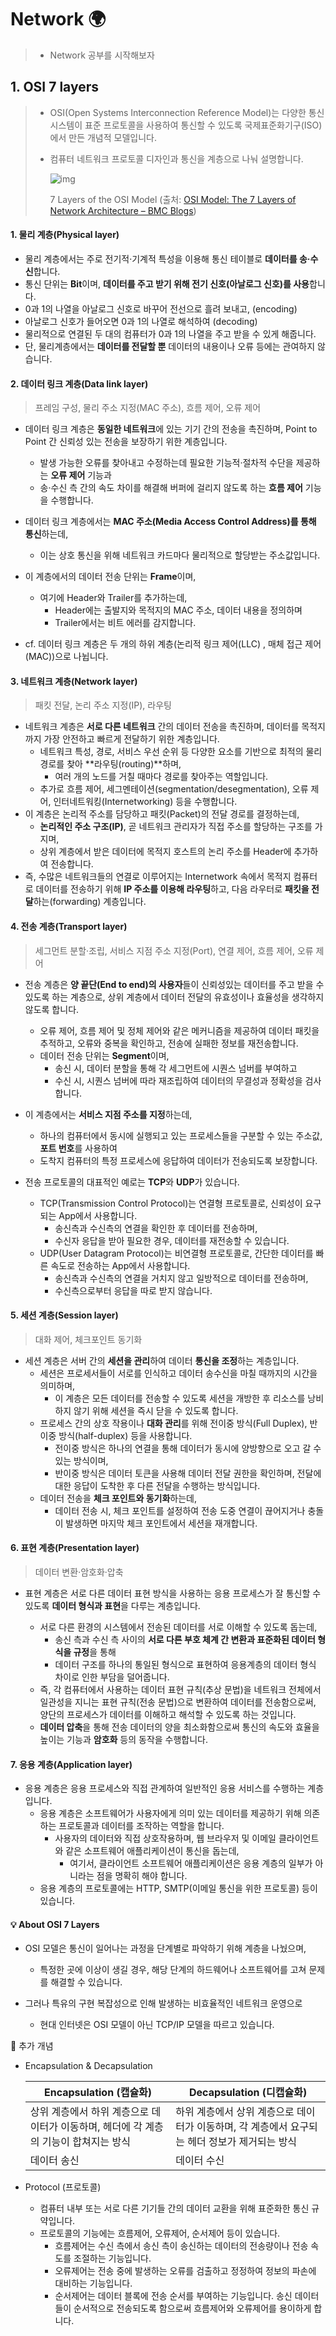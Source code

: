 # Network 🌍

> - Network 공부를 시작해보자



## 1. OSI 7 layers

> - OSI(Open Systems Interconnection Reference Model)는 다양한 통신 시스템이 표준 프로토콜을 사용하여 통신할 수 있도록 국제표준화기구(ISO)에서 만든 개념적 모델입니다. 
>
> - 컴퓨터 네트워크 프로토콜 디자인과 통신을 계층으로 나눠 설명합니다.
>
>   
>
>   ![img](https://s7280.pcdn.co/wp-content/uploads/2018/06/osi-model-7-layers-1.png)
>
>   7 Layers of the OSI Model (출처: [OSI Model: The 7 Layers of Network Architecture – BMC Blogs](https://www.bmc.com/blogs/osi-model-7-layers/))



#### 1. 물리 계층(Physical layer)

- 물리 계층에서는 주로 전기적·기계적 특성을 이용해 통신 테이블로 **데이터를 송·수신**합니다.
-  통신 단위는 **Bit**이며, **데이터를 주고 받기 위해 전기 신호(아날로그 신호)를 사용**합니다.
  - 0과 1의 나열을 아날로그 신호로 바꾸어 전선으로 흘려 보내고, (encoding)
  - 아날로그 신호가 들어오면 0과 1의 나열로 해석하여 (decoding)
  - 물리적으로 연결된 두 대의 컴퓨터가 0과 1의 나열을 주고 받을 수 있게 해줍니다.
- 단, 물리계층에서는 **데이터를 전달할 뿐** 데이터의 내용이나 오류 등에는 관여하지 않습니다.



#### 2. 데이터 링크 계층(Data link layer)

> 프레임 구성, 물리 주소 지정(MAC 주소), 흐름 제어, 오류 제어

- 데이터 링크 계층은 **동일한 네트워크**에 있는 기기 간의 전송을 촉진하며, Point to Point 간 신뢰성 있는 전송을 보장하기 위한 계층입니다.
  - 발생 가능한 오류를 찾아내고 수정하는데 필요한 기능적·절차적 수단을 제공하는 **오류 제어** 기능과
  - 송·수신 측 간의 속도 차이를 해결해 버퍼에 걸리지 않도록 하는 **흐름 제어** 기능을 수행합니다.
- 데이터 링크 계층에서는 **MAC 주소(Media Access Control Address)를 통해 통신**하는데,
  - 이는 상호 통신을 위해 네트워크 카드마다 물리적으로 할당받는 주소값입니다.
- 이 계층에서의 데이터 전송 단위는 **Frame**이며, 
  - 여기에 Header와 Trailer를 추가하는데,
    - Header에는 출발지와 목적지의 MAC 주소, 데이터 내용을 정의하며
    - Trailer에서는 비트 에러를 감지합니다.

- cf. 데이터 링크 계층은 두 개의 하위 계층(논리적 링크 제어(LLC) , 매체 접근 제어(MAC))으로 나뉩니다.



#### 3. 네트워크 계층(Network layer)

> 패킷 전달, 논리 주소 지정(IP), 라우팅

- 네트워크 계층은 **서로 다른 네트워크** 간의 데이터 전송을 촉진하며, 데이터를 목적지까지 가장 안전하고 빠르게 전달하기 위한 계층입니다.
  - 네트워크 특성, 경로, 서비스 우선 순위 등 다양한 요소를 기반으로 최적의 물리 경로를 찾아 **라우팅(routing)**하며,
    - 여러 개의 노드를 거칠 때마다 경로를 찾아주는 역할입니다.
  - 추가로 흐름 제어, 세그멘테이션(segmentation/desegmentation), 오류 제어, 인터네트워킹(Internetworking) 등을 수행합니다.
- 이 계층은 논리적 주소를 담당하고 패킷(Packet)의 전달 경로를 결정하는데,
  - **논리적인 주소 구조(IP)**, 곧 네트워크 관리자가 직접 주소를 할당하는 구조를 가지며, 
  - 상위 계층에서 받은 데이터에 목적지 호스트의 논리 주소를 Header에 추가하여 전송합니다.
- 즉, 수많은 네트워크들의 연결로 이루어지는 Internetwork 속에서 목적지 컴퓨터로 데이터를 전송하기 위해 **IP 주소를 이용해 라우팅**하고, 다음 라우터로 **패킷을 전달**하는(forwarding) 계층입니다.



#### 4. 전송 계층(Transport layer)

> 세그먼트 분할·조립, 서비스 지점 주소 지정(Port), 연결 제어, 흐름 제어, 오류 제어

- 전송 계층은 **양 끝단(End to end)의 사용자**들이 신뢰성있는 데이터를 주고 받을 수 있도록 하는 계층으로, 상위 계층에서 데이터 전달의 유효성이나 효율성을 생각하지 않도록 합니다.
  - 오류 제어, 흐름 제어 및 정체 제어와 같은 메커니즘을 제공하여 데이터 패킷을 추적하고, 오류와 중복을 확인하고, 전송에 실패한 정보를 재전송합니다.
  - 데이터 전송 단위는 **Segment**이며, 
    - 송신 시, 데이터 분할을 통해 각 세그먼트에 시퀀스 넘버를 부여하고
    - 수신 시, 시퀀스 넘버에 따라 재조립하여 데이터의 무결성과 정확성을 검사합니다.

- 이 계층에서는 **서비스 지점 주소를 지정**하는데,
  - 하나의 컴퓨터에서 동시에 실행되고 있는 프로세스들을 구분할 수 있는 주소값, **포트 번호**를 사용하여 
  - 도착지 컴퓨터의 특정 프로세스에 응답하여 데이터가 전송되도록 보장합니다.

- 전송 프로토콜의 대표적인 예로는 **TCP**와 **UDP**가 있습니다.
  - TCP(Transmission Control Protocol)는 연결형 프로토콜로, 신뢰성이 요구되는 App에서 사용합니다.
    - 송신측과 수신측의 연결을 확인한 후 데이터를 전송하며, 
    - 수신자 응답을 받아 필요한 경우, 데이터를 재전송할 수 있습니다.
  - UDP(User Datagram Protocol)는 비연결형 프로토콜로, 간단한 데이터를 빠른 속도로 전송하는 App에서 사용합니다.
    -  송신측과 수신측의 연결을 거치지 않고 일방적으로 데이터를 전송하며,
    - 수신측으로부터 응답을 따로 받지 않습니다.



#### 5. 세션 계층(Session layer)

> 대화 제어, 체크포인트 동기화

- 세션 계층은 서버 간의 **세션을 관리**하여 데이터 **통신을 조정**하는 계층입니다. 
  - 세션은 프로세서들이 서로를 인식하고 데이터 송수신을 마칠 때까지의 시간을 의미하며,
    - 이 계층은 모든 데이터를 전송할 수 있도록 세션을 개방한 후 리소스를 낭비하지 않기 위해 세션을 즉시 닫을 수 있도록 합니다.
  - 프로세스 간의 상호 작용이나 **대화 관리**를 위해 전이중 방식(Full Duplex), 반이중 방식(half-duplex) 등을 사용합니다.
    - 전이중 방식은 하나의 연결을 통해 데이터가 동시에 양방향으로 오고 갈 수 있는 방식이며,
    - 반이중 방식은 데이터 토큰을 사용해 데이터 전달 권한을 확인하며, 전달에 대한 응답이 도착한 후 다른 전달을 수행하는 방식입니다.
  - 데이터 전송을 **체크 포인트와 동기화**하는데,
    - 데이터 전송 시, 체크 포인트를 설정하여 전송 도중 연결이 끊어지거나 충돌이 발생하면 마지막 체크 포인트에서 세션을 재개합니다.



#### 6. 표현 계층(Presentation layer)

> 데이터 변환·암호화·압축

- 표현 계층은 서로 다른 데이터 표현 방식을 사용하는 응용 프로세스가 잘 통신할 수 있도록 **데이터 형식과 표현**을 다루는 계층입니다.

  - 서로 다른 환경의 시스템에서 전송된 데이터를 서로 이해할 수 있도록 돕는데,
    - 송신 측과 수신 측 사이의 **서로 다른 부호 체계 간 변환과 표준화된 데이터 형식을 규정**을 통해
    - 데이터 구조를 하나의 통일된 형식으로 표현하여 응용계층의 데이터 형식 차이로 인한 부담을 덜어줍니다.
  - 즉, 각 컴퓨터에서 사용하는 데이터 표현 규칙(추상 문법)을 네트워크 전체에서 일관성을 지니는 표현 규칙(전송 문법)으로 변환하여 데이터를 전송함으로써, 양단의 프로세스가 데이터를 이해하고 해석할 수 있도록 하는 것입니다.
  - **데이터 압축**을 통해 전송 데이터의 양을 최소화함으로써 통신의 속도와 효율을 높이는 기능과 **암호화** 등의 동작을 수행합니다.

  

#### 7. 응용 계층(Application layer)

- 응용 계층은 응용 프로세스와 직접 관계하여 일반적인 응용 서비스를 수행하는 계층입니다.
  - 응용 계층은 소프트웨어가 사용자에게 의미 있는 데이터를 제공하기 위해 의존하는 프로토콜과 데이터를 조작하는 역할을 합니다.
    - 사용자의 데이터와 직접 상호작용하며, 웹 브라우저 및 이메일 클라이언트와 같은 소프트웨어 애플리케이션이 통신을 돕는데,
      - 여기서, 클라이언트 소프트웨어 애플리케이션은 응용 계층의 일부가 아니라는 점을 명확히 해야 합니다.
  - 응용 계층의 프로토콜에는 HTTP, SMTP(이메일 통신을 위한 프로토콜) 등이 있습니다.



#### 💡 About OSI 7 Layers

- OSI 모델은 통신이 일어나는 과정을 단계별로 파악하기 위해 계층을 나눴으며,

  - 특정한 곳에 이상이 생길 경우, 해당 단계의 하드웨어나 소프트웨어를 고쳐 문제를 해결할 수 있습니다.

- 그러나 특유의 구현 복잡성으로 인해 발생하는 비효율적인 네트워크 운영으로

  - 현대 인터넷은 OSI 모델이 아닌 TCP/IP 모델을 따르고 있습니다. 

  

🚩 추가 개념

- Encapsulation & Decapsulation

  | Encapsulation (캡슐화)                                       | Decapsulation (디캡슐화)                                     |
  | ------------------------------------------------------------ | ------------------------------------------------------------ |
  | 상위 계층에서 하위 계층으로 데이터가 이동하며, 헤더에 각 계층의 기능이 합쳐지는 방식 | 하위 계층에서 상위 계층으로 데이터가 이동하며, 각 계층에서 요구되는 헤더 정보가 제거되는 방식 |
  | 데이터 송신                                                  | 데이터 수신                                                  |

- Protocol (프로토콜)
  - 컴퓨터 내부 또는 서로 다른 기기들 간의 데이터 교환을 위해 표준화한 통신 규약입니다.
  - 프로토콜의 기능에는 흐름제어, 오류제어, 순서제어 등이 있습니다.
    - 흐름제어는 수신 측에서 송신 측이 송신하는 데이터의 전송량이나 전송 속도를 조절하는 기능입니다.
    - 오류제어는 전송 중에 발생하는 오류를 검출하고 정정하여 정보의 파손에 대비하는 기능입니다.
    - 순서제어는 데이터 블록에 전송 순서를 부여하는 기능입니다. 송신 데이터들이 순서적으로 전송되도록 함으로써 흐름제어와 오류제어를 용이하게 합니다.

